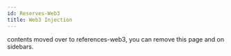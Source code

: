 ```yaml
---
id: Reserves-Web3
title: Web3 Injection
---
```

contents moved over to references-web3, you can remove this page and on sidebars. 